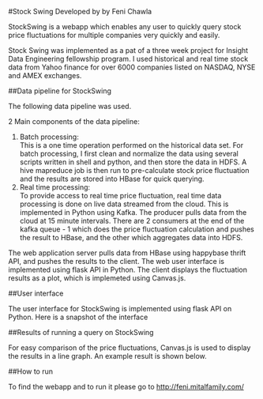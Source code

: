 #Stock Swing
Developed by by Feni Chawla

StockSwing is a webapp which enables any user to quickly query stock price fluctuations for multiple companies very quickly and easily. 

Stock Swing was implemented as a pat of a three week project for Insight Data Engineering fellowship program. I used historical and real time stock data from Yahoo finance for over 6000 companies listed on NASDAQ, NYSE and AMEX exchanges.  

##Data pipeline for StockSwing

The following data pipeline was used.

2 Main components of the data pipeline: <br>
1. Batch processing: <br>
  This is a one time operation performed on the historical data set. For batch processing, I first clean and normalize the data using several scripts written in shell and python, and then store the data in HDFS. A hive mapreduce job is then run to pre-calculate stock price fluctuation and the results are stored into HBase for quick querying.<br>
2. Real time processing: <br>
  To provide access to real time price fluctuation, real time data processing is done on live data streamed from the cloud. This is implemented in Python using Kafka. The producer pulls data from the cloud at 15 minute intervals. There are 2 consumers at the end of the kafka queue - 1 which does the price fluctuation calculation and pushes the result to HBase, and the other which aggregates data into HDFS. 

The web application server pulls data from HBase using happybase thrift API, and pushes the results to the client. The web user interface is implemented using flask API in Python. The client displays the fluctuation results as a plot, which is implemeted using Canvas.js.

##User interface

The user interface for StockSwing is implemented using flask API on Python. Here is a snapshot of the interface

##Results of running a query on StockSwing

For easy comparison of the price fluctuations, Canvas.js is used to display the results in a line graph. An example result is shown below.

##How to run

To find the webapp and to run it please go to http://feni.mitalfamily.com/
